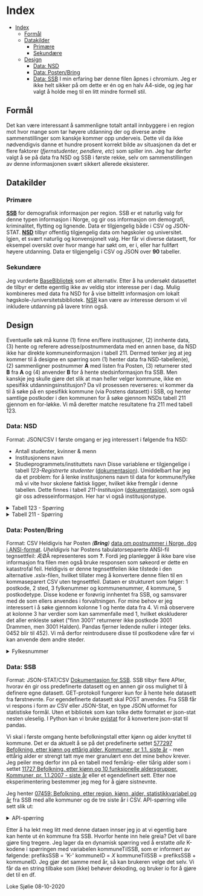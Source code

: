 # Index
- [Index](#index)
  - [Formål](#formål)
  - [Datakilder](#datakilder)
    - [Primære](#primære)
    - [Sekundære](#sekundære)
  - [Design](#design)
    - [Data: NSD](#data-nsd)
    - [Data: Posten/Bring](#data-postenbring)
    - [Data: SSB](#data-ssb)
I min erfaring bør denne filen åpnes i chromium. Jeg er ikke helt sikker på om dette er én og en halv A4-side, og jeg har valgt å holde meg til en litt mindre formell stil.

## Formål
Det kan være interessant å sammenligne totalt antall innbyggere i en region mot hvor mange som tar høyere utdanning der og diverse andre sammenstillinger som kanskje kommer opp underveis. Dette vil da ikke nødvendigvis danne et hundre prosent korrekt bilde av situasjonen da det er flere faktorer (_fjernstudenter, pendlere, etc_) som spiller inn. Jeg har derfor valgt å se på data fra NSD og SSB i første rekke, selv om sammenstillingen av denne informasjonen svært sikkert allerede eksisterer.

## Datakilder
### Primære
[**SSB**](https://data.norge.no/datasets/e74957b7-d052-4d93-9afb-4a2fce65882f) for demografisk informasjon per region. SSB er et naturlig valg for denne typen informasjon i Norge, og gir oss informasjon om demografi, kriminalitet, flytting og lignende. Data er tilgjengelig både i CSV og JSON-STAT.
[**NSD**](https://data.norge.no/datasets/9efe2de1-1093-4662-a8cb-fd7907bae9bc) tilbyr offentlig tilgjengelig data om høgskoler og universitet. Igjen, et svært naturlig og konvensjonelt valg. Her får vi diverse datasett, for eksempel oversikt over hvor mange har søkt om, er i, eller har fullført høyere utdanning. Data er tilgjengelig i CSV og JSON over **90** tabeller.

### Sekundære
Jeg vurderte [BaseBibliotek](https://www.nb.no/basebibliotek/?lang=no) som et alternativ. Etter å ha undersøkt datasettet de tilbyr er dette egentlig ikke av veldig stor interesse per i dag. Mulig kombineres med data fra NSD for å vise bittelitt informasjon om lokalt høgskole-/universitetsbibliotek.
[NSR](https://data-nsr.udir.no//swagger/ui/index) kan være av interesse dersom vi vil inkludere utdanning på lavere trinn også.

## Design
Eventuelle søk må kunne (1) finne en/flere institusjoner, (2) innhente data, (3) hente og referere adresse/postnummerdata med en annen base, da NSD ikke har direkte kommuneinformasjon i tabell 211. Dermed tenker jeg at jeg kommer til å designe en spørring som (1) henter data fra NSD-tabellen(e), (2) sammenligner postnummer **A** med listen fra Posten, (3) returnerer sted **B** fra **A** og (4) anvender **B** for å hente stedsinformasjon fra SSB. Men kanskje jeg skulle gjøre det slik at man heller velger kommune, ikke en spesifikk utdanningsinstitusjon? Da vil prosessen reverseres: vi kommer da til å søke på en spesifikk kommune (via Postens datasett) i SSB, og henter samtlige postkoder i den kommunen for å søke gjennom NSDs tabell 211 gjennom en for-løkke. Vi må deretter matche resultatene fra 211 med tabell 123.

### Data: NSD
Format: JSON/CSV
I første omgang er jeg interessert i følgende fra NSD:
- Antall studenter, kvinner & menn
- Institusjonens navn
- Studieprogrammets/instituttets navn
Disse variablene er tilgjengelige i tabell *123-Registrerte studenter* ([dokumentasjon](https://dbh.nsd.uib.no/dokumentasjon/tabell.action?tabellId=123)). Umiddelbart har jeg da et problem: for å lenke institusjonens navn til data for kommune/fylke må vi vite hvor skolene faktisk ligger, hvilket ikke fremgår i denne tabellen. Dette finnes i tabell *211-Institusjon* ([dokumentasjon](https://dbh.nsd.uib.no/dokumentasjon/tabell.action?tabellId=211)), som også gir oss adresseinformasjon. Her har vi også institusjonstype.

<details><summary>Tabell 123 - Spørring</summary>
{"tabell_id":123,"api_versjon":1,"statuslinje":"N","begrensning":"10000","kodetekst":"J","desimal_separator":".",
"groupBy":["Institusjonskode", "Avdelingskode", "Årstall", "Semester", "Studentkategori"],
"sortBy":["Institusjonskode", "Avdelingskode"],
"filter":[
   {
      "variabel": "Institusjonskode",
      "selection": {
         "filter": "all",
         "values": [
            "*"
         ],
         "exclude": [
            ""
         ]
      }
   },
   {
      "variabel": "Avdelingskode",
      "selection": {
         "filter": "all",
         "values": [
            "*"
         ],
         "exclude": [
            ""
         ]
      }
   },
   {
      "variabel": "Årstall",
      "selection": {
         "filter": "top",
         "values": [
            "2"
         ],
         "exclude": [
            ""
         ]
      }
   }
]} 
</details>

<details><summary>Tabell 211 - Spørring</summary>
{"tabell_id":211,"api_versjon":1,"statuslinje":"N","begrensning":"10000","kodetekst":"J","desimal_separator":".",
"variabler":["*"],
"sortBy":["Institusjonskode"],
"filter":[
   {
      "variabel": "Institusjonskode",
      "selection": {
         "filter": "all",
         "values": [
            "*"
         ],
         "exclude": [
            ""
         ]
      }
   }
]}
</details>

### Data: Posten/Bring
Format: CSV
Heldigvis har Posten *(**Bring**)* [data om postnummer i Norge, dog i ANSI-format](https://www.bring.no/radgivning/sende-noe/adressetjenester/postnummer). *Uheldigvis* har Postens tabulatorseparerte ANSI-fil tegnsettfeil: ÆØÅ representeres som **?**. Fordi jeg planlegger å ikke bare vise informasjon fra filen men også bruke responsen som søkeord er dette en katastrofal feil. Heldigvis er denne tegnsettfeilen ikke tilstede i den alternative .xslx-filen, hvilket tillater meg å konvertere denne filen til en kommaseparert CSV uten tegnsettfeil. Dataen er strukturert som følger: 1 postkode, 2 sted, 3 fylkenummer og kommunenummer, 4 kommune, 5 postkodetype. Disse kodene er forøvrig innhentet fra SSB, og samsvarer med de som ellers anvendes i forvaltningen. For mine behov er jeg interessert i å søke gjennom kolonne 1 og hente data fra 4. Vi må observere at kolonne 3 har verdier som kan sammenfalle med 1, hvilket ekskluderer det aller enkleste søket ("finn 3001" returnerer ikke postkode 3001 Drammen, men 3001 Halden). Pandas fjerner ledende nuller i integer (eks. 0452 blir til 452). Vi må derfor reintrodusere disse til postkodene våre før vi kan anvende dem andre steder.

<details><summary>Fylkesnummer</summary>
03 Oslo, 11 Rogaland, 15 Møre og Romsdal, 18 Nordland, 21 Svalbard, 22 Jan Mayen, 30 Viken, 34 Innlandet, 38 Vestfold og Telemark, 42 Agder, 46 Vestland, 50 Trøndelag, 54 Troms og Finnmark.
</details>

### Data: SSB
Format: JSON-STAT/CSV
[Dokumentasjon for SSB](https://www.ssb.no/omssb/tjenester-og-verktoy/api/px-api/_attachment/248256?). SSB tilbyr flere APIer, hvorav én gir oss predefinerte datasett og en annen gir oss mulighet til å definere egne datasett. GET-protokoll fungerer kun for å hente hele datasett fra førstnevnte. For egendefinerte datasett skal POST anvendes. Fra SSB får vi respons i form av CSV eller JSON-Stat, en type JSON utformet for statistiske formål. Uten et bibliotek som kan tolke dette formatet er json-stat nesten uleselig. I Python kan vi bruke [pyjstat](https://pypi.org/project/pyjstat/) for å konvertere json-stat til pandas.

Vi skal i første omgang hente befolkningstall etter kjønn og alder knyttet til kommune. Det er da aktuelt å se på det predefinerte settet [577297 Befolkning, etter kjønn og ettårig alder. Kommuner, pr 1.1. siste år](http://data.ssb.no/api/v0/dataset/577297.csv?lang=no) - men ettårig alder er strengt tatt mye mer granulært enn det mine behov krever. Jeg peiler meg derfor inn på en tabell med femårig- eller tiårig alder som i settet [11727 Befolkning, etter kjønn og 10 funksjonelle aldersgrupper. Kommuner, pr. 1.1.2007 - siste år](http://data.ssb.no/api/v0/dataset/85699.csv?lang=no) eller et egendefinert sett. Etter noe eksperimentering bestemmer jeg meg for å gjøre sistnevnte.

Jeg henter [07459: Befolkning, etter region, kjønn, alder, statistikkvariabel og år](https://data.ssb.no/api/v0/no/table/07459/) fra SSB med alle kommuner og de tre siste år i CSV. API-spørring ville sett slik ut:
<details><summary>API-spørring</summary>
https://data.ssb.no/api/v0/no/table/07459/
{
  "query": [
    {
      "code": "Region",
      "selection": {
        "filter": "agg:KommSummer",
        "values": [
          "K-3001","K-3002","K-3003","K-3004","K-3005","K-3006","K-3007","K-3011","K-3012","K-3013","K-3014","K-3015","K-3016","K-3017","K-3018","K-3019","K-3020","K-3021","K-3022","K-3023","K-3024","K-3025","K-3026","K-3027","K-3028","K-3029","K-3030","K-3031","K-3032","K-3033","K-3034","K-3035","K-3036","K-3037","K-3038","K-3039","K-3040","K-3041","K-3042","K-3043","K-3044","K-3045","K-3046","K-3047","K-3048","K-3049","K-3050","K-3051","K-3052","K-3053","K-3054","K-0301","K-3401","K-3403","K-3405","K-3407","K-3411","K-3412","K-3413","K-3414","K-3415","K-3416","K-3417","K-3418","K-3419","K-3420","K-3421","K-3422","K-3423","K-3424","K-3425","K-3426","K-3427","K-3428","K-3429","K-3430","K-3431","K-3432","K-3433","K-3434","K-3435","K-3436","K-3437","K-3438","K-3439","K-3440","K-3441","K-3442","K-3443","K-3446","K-3447","K-3448","K-3449","K-3450","K-3451","K-3452","K-3453","K-3454","K-3801","K-3802","K-3803","K-3804","K-3805","K-3806","K-3807","K-3808","K-3811","K-3812","K-3813","K-3814","K-3815","K-3816","K-3817","K-3818","K-3819","K-3820","K-3821","K-3822","K-3823","K-3824","K-3825","K-4201","K-4202","K-4203","K-4204","K-4205","K-4206","K-4207","K-4211","K-4212","K-4213","K-4214","K-4215","K-4216","K-4217","K-4218","K-4219","K-4220","K-4221","K-4222","K-4223","K-4224","K-4225","K-4226","K-4227","K-4228","K-1101","K-1103","K-1106","K-1108","K-1111","K-1112","K-1114","K-1119","K-1120","K-1121","K-1122","K-1124","K-1127","K-1130","K-1133","K-1134","K-1135","K-1144","K-1145","K-1146","K-1149","K-1151","K-1160","K-4601","K-4602","K-4611","K-4612","K-4613","K-4614","K-4615","K-4616","K-4617","K-4618","K-4619","K-4620","K-4621","K-4622","K-4623","K-4624","K-4625","K-4626","K-4627","K-4628","K-4629","K-4630","K-4631","K-4632","K-4633","K-4634","K-4635","K-4636","K-4637","K-4638","K-4639","K-4640","K-4641","K-4642","K-4643","K-4644","K-4645","K-4646","K-4647","K-4648","K-4649","K-4650","K-4651","K-1505","K-1506","K-1507","K-1511","K-1514","K-1515","K-1516","K-1517","K-1520","K-1525","K-1528","K-1531","K-1532","K-1535","K-1539","K-1547","K-1554","K-1557","K-1560","K-1563","K-1566","K-1573","K-1576","K-1577","K-1578","K-1579","K-5001","K-5006","K-5007","K-5014","K-5020","K-5021","K-5022","K-5025","K-5026","K-5027","K-5028","K-5029","K-5031","K-5032","K-5033","K-5034","K-5035","K-5036","K-5037","K-5038","K-5041","K-5042","K-5043","K-5044","K-5045","K-5046","K-5047","K-5049","K-5052","K-5053","K-5054","K-5055","K-5056","K-5057","K-5058","K-5059","K-5060","K-5061","K-1804","K-1806","K-1811","K-1812","K-1813","K-1815","K-1816","K-1818","K-1820","K-1822","K-1824","K-1825","K-1826","K-1827","K-1828","K-1832","K-1833","K-1834","K-1835","K-1836","K-1837","K-1838","K-1839","K-1840","K-1841","K-1845","K-1848","K-1851","K-1853","K-1856","K-1857","K-1859","K-1860","K-1865","K-1866","K-1867","K-1868","K-1870","K-1871","K-1874","K-1875","K-5401","K-5402","K-5403","K-5404","K-5405","K-5406","K-5411","K-5412","K-5413","K-5414","K-5415","K-5416","K-5417","K-5418","K-5419","K-5420","K-5421","K-5422","K-5423","K-5424","K-5425","K-5426","K-5427","K-5428","K-5429","K-5430","K-5432","K-5433","K-5434","K-5435","K-5436","K-5437","K-5438","K-5439","K-5440","K-5441","K-5442","K-5443","K-5444","K-21-22","K-23","K-Rest"
        ]
      }
    },
    {
      "code": "Kjonn",
      "selection": {
        "filter": "item",
        "values": [
          "1",
          "2"
        ]
      }
    },
    {
      "code": "Alder",
      "selection": {
        "filter": "agg:TiAarigGruppering",
        "values": [
          "F00-09",
          "F10-19",
          "F20-29",
          "F30-39",
          "F40-49",
          "F50-59",
          "F60-69",
          "F70-79",
          "F80-89",
          "F90-99",
          "F100G10+"
        ]
      }
    },
    {
      "code": "Tid",
      "selection": {
        "filter": "item",
        "values": [
          "2018",
          "2019",
          "2020"
        ]
      }
    }
  ],
  "response": {
    "format": "csv2"
  }
}
</details>

Etter å ha lekt meg litt med denne dataen innser jeg jo at vi egentlig bare kan hente ut én kommune fra SSB. Hvorfor hente inn hele greia? Det vil bare gjøre ting tregere. Jeg lager da en dynamisk spørring ved å erstatte *alle* K-kodene i spørringen med variabelen kommuneTilSSB, som er informert av følgende: prefiksSSB = 'K-' kommuneID = *X* kommuneTilSSB = prefiksSSB + kommuneID. Jeg gjør det samme med år, så kan brukeren velge det selv. Vi får da en string tilbake som (ikke) behøver dekoding, og bruker io for å gjøre det til en df.

Loke Sjølie
08-10-2020